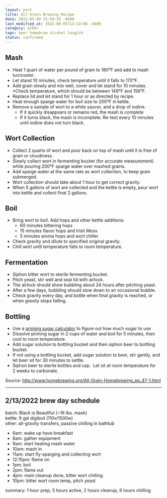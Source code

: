 ```yaml
---
layout: post
title: All-Grain Brewing Recipe
date: 2015-05-09 15:59:29 -0500
last_modified_at: 2025-08-05T13:14:08 -0400
category: other
tags: beer homebrew alcohol longish
status: confirmed
---
```

## Mash

* Heat 1 quart of water per pound of grain to 180°F and add to mash tun/cooler.
* Let stand 10 minutes, check temperature until it falls to 170°F.
* Add grain slowly and mix well, cover and let stand for 10 minutes.
*Check temperature, which should be between 149°F and 156°F.
* Replace lid and let stand for 1 hour or as directed by recipe.
* Heat enough sparge water for boil size to 200°F in kettle.
* Remove a sample of wort to a white saucer, and a drop of iodine.  
  * If it quickly disappears or remains red, the mash is complete
  * If it turns black, the mash is incomplete. Re-test every 10 minutes until iodine does not turn black.

## Wort Collection

* Collect 2 quarts of wort and pour back on top of mash until it is free of grain or cloudiness.
* Slowly collect wort in fermenting bucket (for accurate measurement) while pouring 200°F sparge water over mashed grains.
* Add sparge water at the same rate as wort collection, to keep grain submerged.  
* Wort collection should take about 1 hour to get correct gravity.
* When 5 gallons of wort are collected and the kettle is empty, pour wort into kettle and collect final 2 gallons.

## Boil

* Bring wort to boil. Add hops and other kettle additions:  
  * 60 minutes bittering hops
  * 15 minutes flavor hops and Irish Moss
  * 5 minutes aroma hops and wort chiller
* Check gravity and dilute to specified original gravity.
* Chill wort until temperature falls to room temperature.

## Fermentation

* Siphon bitter wort to sterile fermenting bucket.
* Pitch yeast, stir well and seal lid with airlock.
* The airlock should show bubbling about 24 hours after pitching yeast.
* After a few days, bubbling should slow down to an occasional bubble.
* Check gravity every day, and bottle when final gravity is reached, or when gravity stops falling.

## Bottling

* Use a [priming sugar calculator](http://www.northernbrewer.com/learn/resources/priming-sugar-calculator/) to figure out how much sugar to use
* Dissolve priming sugar in 2 cups of water and boil for 5 minutes, then cool to room temperature.
* Add sugar solution to bottling bucket and then siphon beer to bottling bucket.  
* If not using a bottling bucket, add sugar solution to beer, stir gently, and let beer sit for 30 minutes to settle.
* Siphon beer to sterile bottles and cap.  Let sit at room temperature for 2 weeks to carbonate.

Source: <http://www.homebrewing.org/All-Grain-Homebrewing_ep_47-1.html>

---

## 2/13/2022 brew day schedule
batch: Black is Beautiful (~16 lbs. mash)  
kettle: 9 gal digiboil (110v/1500w)  
other: all-gravity transfers, passive chilling in bathtub  
* 6am: wake up have breakfast
* 8am: gather equipment
* 9am: start heating mash water
* 10am: mash in
* 11am: start fly-sparging and collecting wort
* 12:15pm: flame on
* 1pm: boil
* 2pm: flame out
* 4pm: main cleanup done, bitter wort chilling
* 10pm: bitter wort room temp, pitch yeast

summary: 1 hour prep, 5 hours active, 2 hours cleanup, 6 hours chilling
